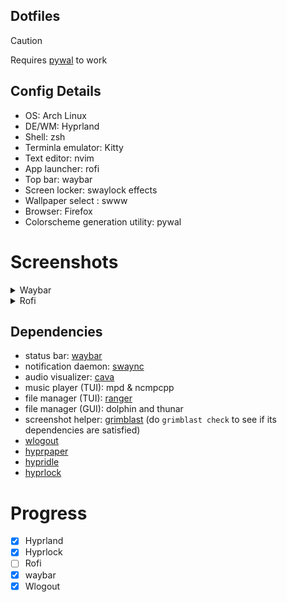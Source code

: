 ## Dotfiles

> [!CAUTION]
> Requires [pywal](https://github.com/dylanaraps/pywal) to work

## Config Details

-   OS: Arch Linux
-   DE/WM: Hyprland
-   Shell: zsh
-   Terminla emulator: Kitty
-   Text editor: nvim
-   App launcher: rofi
-   Top bar: waybar
-   Screen locker: swaylock effects
-   Wallpaper select : swww
-   Browser: Firefox
-   Colorscheme generation utility: pywal

# Screenshots

<details>
<summary>Waybar</summary>

![shot-1](screenshots/waybar1.png)
![shot-2](screenshots/waybar2.png)
![shot-3](screenshots/waybar3.png)

</details>

<details>
<summary> 
Rofi
</summary>

<h4 align="center"> Wallpaper Select </h4>
![shot1](screenshots/rofiwalselect1.png)
![shot1](screenshots/rofiwalselect2.png)

</details>

## Dependencies

-   status bar: [waybar](https://github.com/Alexays/Waybar)
-   notification daemon: [swaync](https://github.com/ErikReider/SwayNotificationCenter)
-   audio visualizer: [cava](https://github.com/karlstav/cava)
-   music player (TUI): mpd & ncmpcpp
-   file manager (TUI): [ranger](https://google.com)
-   file manager (GUI): dolphin and thunar
-   screenshot helper: [grimblast](https://github.com/hyprwm/contrib/tree/main/grimblast) (do `grimblast check` to see if its dependencies are satisfied)
-   [wlogout](https://github.com/ArtsyMacaw/wlogout)
-   [hyprpaper](https://github.com/hyprwm/hyprpaper)
-   [hypridle](https://github.com/hyprwm/hypridle)
-   [hyprlock](https://github.com/hyprwm/hyprlock)

# Progress

-   [x] Hyprland
-   [x] Hyprlock
-   [ ] Rofi
-   [x] waybar
-   [x] Wlogout
